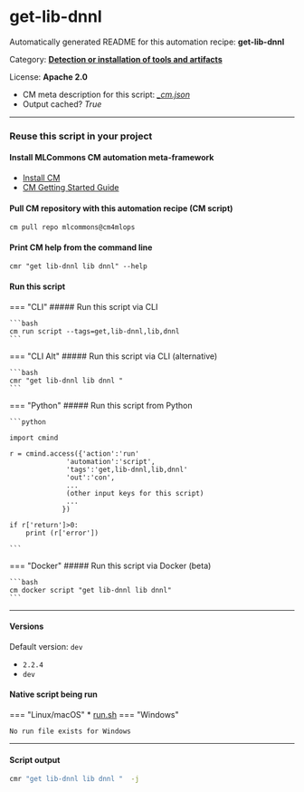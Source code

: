 # get-lib-dnnl
Automatically generated README for this automation recipe: **get-lib-dnnl**

Category: **[Detection or installation of tools and artifacts](..)**

License: **Apache 2.0**


* CM meta description for this script: *[_cm.json](https://github.com/mlcommons/cm4mlops/tree/main/script/get-lib-dnnl/_cm.json)*
* Output cached? *True*

---
### Reuse this script in your project

#### Install MLCommons CM automation meta-framework

* [Install CM](https://docs.mlcommons.org/ck/install)
* [CM Getting Started Guide](https://docs.mlcommons.org/ck/getting-started/)

#### Pull CM repository with this automation recipe (CM script)

```cm pull repo mlcommons@cm4mlops```

#### Print CM help from the command line

````cmr "get lib-dnnl lib dnnl" --help````

#### Run this script

=== "CLI"
    ##### Run this script via CLI

    ```bash
    cm run script --tags=get,lib-dnnl,lib,dnnl 
    ```
=== "CLI Alt"
    ##### Run this script via CLI (alternative)


    ```bash
    cmr "get lib-dnnl lib dnnl " 
    ```

=== "Python"
    ##### Run this script from Python


    ```python

    import cmind

    r = cmind.access({'action':'run'
                  'automation':'script',
                  'tags':'get,lib-dnnl,lib,dnnl'
                  'out':'con',
                  ...
                  (other input keys for this script)
                  ...
                 })

    if r['return']>0:
        print (r['error'])

    ```


=== "Docker"
    ##### Run this script via Docker (beta)

    ```bash
    cm docker script "get lib-dnnl lib dnnl" 
    ```
___

#### Versions
Default version: `dev`

* `2.2.4`
* `dev`

#### Native script being run
=== "Linux/macOS"
     * [run.sh](https://github.com/mlcommons/cm4mlops/tree/main/script/get-lib-dnnl/run.sh)
=== "Windows"

    No run file exists for Windows
___
#### Script output
```bash
cmr "get lib-dnnl lib dnnl "  -j
```